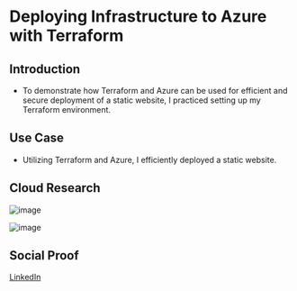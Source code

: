 <!-- This template removes the micro tutorial for a quicker post and removes images for a full template check out the 000-DAY-ARTICLE-LONG-TEMPLATE.MD-->
# Deploying Infrastructure to Azure with Terraform

## Introduction

-  To demonstrate how Terraform and Azure can be used for efficient and secure deployment of a static website, I practiced setting up my Terraform environment.

## Use Case

- Utilizing Terraform and Azure, I efficiently deployed a static website.

## Cloud Research

![image](https://github.com/ericrihm/100DaysOfCloud/assets/19367455/39bb78c8-4a09-42e0-a169-f9a1ff99f5ad)


![image](https://github.com/ericrihm/100DaysOfCloud/assets/19367455/64b61069-38e0-40b5-b304-ed34ebbadff8)


## Social Proof
[LinkedIn](https://www.linkedin.com/posts/ericrihm_azure-terraform-100daysofcloud-activity-7147086255237775360-bq5C?utm_source=share&utm_medium=member_desktop)

